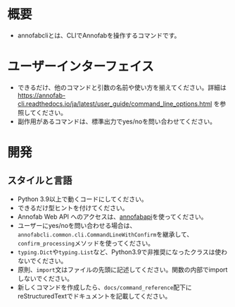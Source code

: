 # 概要
* annofabcliとは、CLIでAnnofabを操作するコマンドです。


# ユーザーインターフェイス
* できるだけ、他のコマンドと引数の名前や使い方を揃えてください。詳細は https://annofab-cli.readthedocs.io/ja/latest/user_guide/command_line_options.html を参照してください。
* 副作用があるコマンドは、標準出力でyes/noを問い合わせてください。

# 開発

## スタイルと言語
* Python 3.9以上で動くコードにしてください。
* できるだけ型ヒントを付けてください。
* Annofab Web API へのアクセスは、[annofabapi](https://github.com/kurusugawa-computer/annofab-api-python-client)を使ってください。
* ユーザーにyes/noを問い合わせる場合は、`annofabcli.common.cli.CommandLineWithConfirm`を継承して、`confirm_processing`メソッドを使ってください。
* `typing.Dict`や`typing.List`など、Python3.9で非推奨になったクラスは使わないでください。
* 原則、`import`文はファイルの先頭に記述してください。関数の内部でimportしないでください。
* 新しくコマンドを作成したら、`docs/command_reference`配下にreStructuredTextでドキュメントを記載してください。

